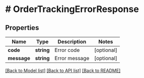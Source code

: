# # OrderTrackingErrorResponse

## Properties

Name | Type | Description | Notes
------------ | ------------- | ------------- | -------------
**code** | **string** | Error code | [optional]
**message** | **string** | Error message | [optional]

[[Back to Model list]](../../README.md#models) [[Back to API list]](../../README.md#endpoints) [[Back to README]](../../README.md)
